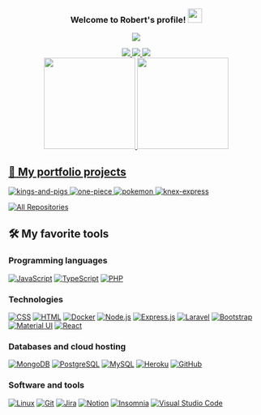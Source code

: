 <h3 align="center">
  Welcome to Robert's profile!
  <img src="https://media.giphy.com/media/hvRJCLFzcasrR4ia7z/giphy.gif" width="28">
</h3>

<!-- Typing SVG by DenverCoder1 - https://github.com/DenverCoder1/readme-typing-svg -->
<p align="center">
  <a href="https://github.com/DenverCoder1/readme-typing-svg">
    <img src="https://readme-typing-svg.herokuapp.com?color=%2336BCF7&lines=Fullstack+developer;Laravel+|+React+|+React+Native+|+Express.js;Always+learning+new+technologies">
  </a>
</p>

<!-- Social icons section -->
<div align="center">
  <a href="https://api.whatsapp.com/send?phone=5522999363638" target="_blank">
    <img src="https://img.shields.io/badge/WhatsApp-25D366?style=for-the-badge&logo=whatsapp&logoColor=white" target="_blank">
  </a>
  
  <a href = "mailto:robert.comunicar@gmail.com">
    <img src="https://img.shields.io/badge/-Gmail-%23333?style=for-the-badge&logo=gmail&logoColor=white" target="_blank">
  </a>

  <a href="https://www.linkedin.com/in/robert-gon%C3%A7alves-batista-092985189/" target="_blank">
    <img src="https://img.shields.io/badge/-LinkedIn-%230077B5?style=for-the-badge&logo=linkedin&logoColor=white" target="_blank">
  </a>  
</div>

<!-- GitHub Stats -->
<div align="center">
  <a href="https://github.com/robertgoncalvesbatista">

  <img height="180em" src="https://github-readme-stats.vercel.app/api?username=robertgoncalvesbatista&show_icons=true&theme=dracula&include_all_commits=true&count_private=true"/>

  <img height="180em" src="https://github-readme-stats.vercel.app/api/top-langs/?username=robertgoncalvesbatista&layout=compact&langs_count=7&theme=dracula"/>
</div>

## 📘 My portfolio projects
<p align="left">
  <a href="https://github.com/robertgoncalvesbatista/kings-and-pigs">
    <img src="https://github-readme-stats.vercel.app/api/pin/?username=robertgoncalvesbatista&repo=kings-and-pigs&hide_border=true&bg_color=1F222E&title_color=F85D7F&icon_color=F8D866&theme=react&show_icons=false" alt="kings-and-pigs" />
  </a>

  <a href="https://github.com/robertgoncalvesbatista/one-piece">
    <img src="https://github-readme-stats.vercel.app/api/pin/?username=robertgoncalvesbatista&repo=one-piece&hide_border=true&bg_color=1F222E&title_color=F85D7F&icon_color=F8D866&theme=react&show_icons=false" alt="one-piece" />
  </a>

  <a href="https://github.com/robertgoncalvesbatista/pokemon">
    <img src="https://github-readme-stats.vercel.app/api/pin/?username=robertgoncalvesbatista&repo=pokemon&hide_border=true&bg_color=1F222E&title_color=F85D7F&icon_color=F8D866&theme=react&show_icons=false" alt="pokemon" />
  </a>

  <a href="https://github.com/robertgoncalvesbatista/knex-express">
    <img src="https://github-readme-stats.vercel.app/api/pin/?username=robertgoncalvesbatista&repo=knex-express&hide_border=true&bg_color=1F222E&title_color=F85D7F&icon_color=F8D866&theme=react&show_icons=false" alt="knex-express" />
  </a>
</p>
  
<p align="left">
  <a href="https://github.com/robertgoncalvesbatista?tab=repositories&sort=stargazers">
    <img alt="All Repositories" title="All Repositories" src="https://custom-icon-badges.herokuapp.com/badge/-All%20Repos-2962FF?style=for-the-badge&logoColor=white&logo=repo"/>
  </a>
</p>
  
## 🛠️ My favorite tools

### Programming languages
<p>
    <a href="#"><img alt="JavaScript" src="https://img.shields.io/badge/TypeScript-007ACC.svg?logo=typescript&logoColor=white"></a>
    <a href="#"><img alt="TypeScript" src="https://img.shields.io/badge/JavaScript-F7DF1E.svg?logo=javascript&logoColor=black"></a>
    <a href="#"><img alt="PHP" src="https://img.shields.io/badge/PHP-777BB4.svg?logo=php&logoColor=white"></a>
</p>

### Technologies
<p>
    <a href="#"><img alt="CSS" src="https://img.shields.io/badge/CSS-1572B6.svg?logo=css3&logoColor=white"></a>
    <a href="#"><img alt="HTML" src="https://img.shields.io/badge/HTML-E34F26.svg?logo=html5&logoColor=white"></a>
    <a href="#"><img alt="Docker" src="https://img.shields.io/badge/Docker-2CA5E0.svg?logo=docker&logoColor=white"></a>
    <a href="#"><img alt="Node.js" src="https://img.shields.io/badge/Node.js-43853D.svg?logo=node.js&logoColor=white"></a>
    <a href="#"><img alt="Express.js" src="https://img.shields.io/badge/Express.js-404d59.svg?logo=express&logoColor=white"></a>
    <a href="#"><img alt="Laravel" src="https://img.shields.io/badge/Laravel-FF2D20?logo=laravel&logoColor=white"></a>
    <a href="#"><img alt="Bootstrap" src="https://img.shields.io/badge/Bootstrap-7952B3.svg?logo=bootstrap&logoColor=white"></a>
    <a href="#"><img alt="Material UI" src="https://img.shields.io/badge/Material--UI-0081CB?logo=material-ui&logoColor=white"></a>
    <a href="#"><img alt="React" src="https://img.shields.io/badge/React-20232a.svg?logo=react&logoColor=%2361DAFB"></a>
</p>

### Databases and cloud hosting
<p>
    <a href="#"><img alt="MongoDB" src ="https://img.shields.io/badge/MongoDB-4ea94b.svg?logo=mongodb&logoColor=white"></a>
    <a href="#"><img alt="PostgreSQL" src="https://img.shields.io/badge/PostgreSQL-316192.svg?logo=mysql&logoColor=white"></a>
    <a href="#"><img alt="MySQL" src="https://img.shields.io/badge/MySQL-00f.svg?logo=mysql&logoColor=white"></a>
    <a href="#"><img alt="Heroku" src="https://img.shields.io/badge/Heroku-430098.svg?logo=heroku&logoColor=white"></a>
    <a href="#"><img alt="GitHub" src="https://img.shields.io/badge/GitHub-100000?logo=github&logoColor=white"></a>
</p>

### Software and tools
<p>
    <a href="#"><img alt="Linux" src="https://img.shields.io/badge/Linux-E34F26?logo=linux&logoColor=white"></a>
    <a href="#"><img alt="Git" src="https://img.shields.io/badge/Git-F05033.svg?logo=git&logoColor=white"></a>
    <a href="#"><img alt="Jira" src="https://img.shields.io/badge/Jira-0052CC.svg?logo=jira&logoColor=white"></a>
    <a href="#"><img alt="Notion" src="https://img.shields.io/badge/Notion-010101.svg?logo=notion&logoColor=white"></a>
    <a href="#"><img alt="Insomnia" src="https://img.shields.io/badge/Insomnia-5849be?logo=insomnia&logoColor=white"></a>
    <a href="#"><img alt="Visual Studio Code" src="https://img.shields.io/badge/Visual%20Studio%20Code-0078d7.svg?logo=visual-studio-code&logoColor=white"></a>
</p>
